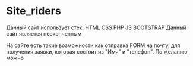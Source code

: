 # Site_riders
Данный сайт использует стек: HTML CSS PHP JS BOOTSTRAP
Данный сайт является неоконченным

На сайте  есть такие возможности как отправка FORM на почту, для получения заявки, которая состоит из "Имя" и "телефон".
По желанию можно 
